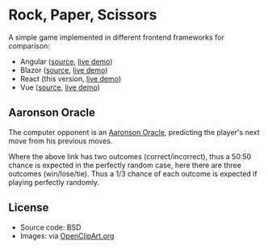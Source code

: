 # Rock, Paper, Scissors

A simple game implemented in different frontend frameworks for comparison:

* Angular ([source](https://github.com/Daniel-Methfessel/rock-paper-scissors/tree/master/angular), [live demo](https://angular.rock-paper-scissors.dame-software.com/))
* Blazor ([source](https://github.com/Daniel-Methfessel/rock-paper-scissors/tree/master/blazor), [live demo](https://blazor.rock-paper-scissors.dame-software.com/))
* React (this version, [live demo](https://react.rock-paper-scissors.dame-software.com/))
* Vue ([source](https://github.com/Daniel-Methfessel/rock-paper-scissors/tree/master/vue), [live demo](https://vue.rock-paper-scissors.dame-software.com/))

## Aaronson Oracle

The computer opponent is an [Aaronson Oracle](https://github.com/elsehow/aaronson-oracle/tree/master),
predicting the player's next move from his previous moves.

Where the above link has two outcomes (correct/incorrect),
thus a 50:50 chance is expected in the perfectly random case,
here there are three outcomes (win/lose/tie).
Thus a 1/3 chance of each outcome is expected if playing perfectly randomly.

## License

* Source code: BSD
* Images: via [OpenClipArt.org](https://openclipart.org/detail/325653/rock-scissors-paper)

